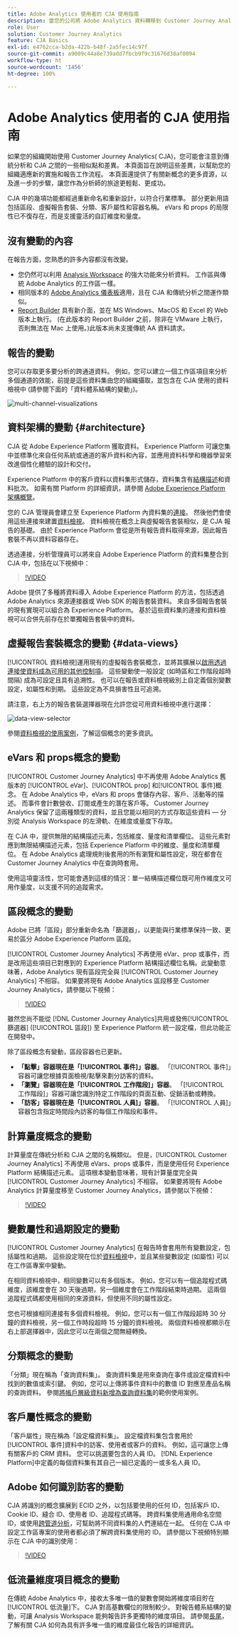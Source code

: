 ```yaml
---
title: Adobe Analytics 使用者的 CJA 使用指南
description: 當您的公司將 Adobe Analytics 資料轉移到 Customer Journey Analytics 時，以使用者角度需要考慮什麼
role: User
solution: Customer Journey Analytics
feature: CJA Basics
exl-id: e4762cca-b2da-422b-b48f-2a5fec14c97f
source-git-commit: a9009c44a8e739add7fbcb9f9c31676d38af0094
workflow-type: ht
source-wordcount: '1456'
ht-degree: 100%

---
```


# Adobe Analytics 使用者的 CJA 使用指南

如果您的組織開始使用 Customer Journey Analytics( CJA)，您可能會注意到傳統分析和 CJA 之間的一些相似點和差異。 本頁面旨在說明這些差異，以幫助您的組織適應新的實施和報告工作流程。 本頁面還提供了有關新概念的更多資源，以及進一步的步驟，讓您作為分析師的旅途更輕鬆、更成功。

CJA 中的幾項功能都經過重新命名和重新設計，以符合行業標準。 部分更新用語包括區段、虛擬報告套裝、分類、客戶屬性和容器名稱。 eVars 和 props 的局限性已不復存在，而是支援靈活的自訂維度和量度。

## 沒有變動的內容

在報告方面，您熟悉的許多內容都沒有改變。

* 您仍然可以利用 [Analysis Workspace](/help/analysis-workspace/home.md) 的強大功能來分析資料。 工作區與傳統 Adobe Analytics 的工作區一樣。
* 相同版本的 [Adobe Analytics 儀表板](/help/mobile-app/home.md)適用，且在 CJA 和傳統分析之間運作類似。
* [Report Builder](/help/report-builder/report-buider-overview.md) 具有新介面，並在 MS Windows、MacOS 和 Excel 的 Web版本上執行。 (在此版本的 Report Builder 之前，除非在 VMware 上執行，否則無法在 Mac 上使用。)此版本尚未支援傳統 AA 資料請求。

## 報告的變動

您可以存取更多要分析的跨通道資料。 例如，您可以建立一個工作區項目來分析多個通道的效能，前提是這些資料集由您的組織攝取，並包含在 CJA 使用的資料檢視中 (請參閱下面的「資料體系結構的變動」)。

![multi-channel-visualizations](assets/cross-channel.png)

## 資料架構的變動 {#architecture}

CJA 從 Adobe Experience Platform 獲取資料。 Experience Platform 可讓您集中並標準化來自任何系統或通道的客戶資料和內容，並應用資料科學和機器學習來改進個性化體驗的設計和交付。

Experience Platform 中的客戶資料以資料集形式儲存，資料集含有[結構描述](https://experienceleague.adobe.com/docs/platform-learn/tutorials/schemas/schemas-and-experience-data-model.html)和資料批次。 如需有關 Platform 的詳細資訊，請參閱 [Adobe Experience Platform 架構概覽](https://experienceleague.adobe.com/docs/platform-learn/tutorials/intro-to-platform/basic-architecture.html)。

您的 CJA 管理員會建立至 Experience Platform 內資料集的[連接](/help/connections/create-connection.md)。 然後他們會使用這些連接來建置[資料檢視](/help/data-views/data-views.md)。 資料檢視在概念上與虛擬報告套裝相似，是 CJA 報告的基礎。 由於 Experience Platform 會從是所有報告資料取得來源，因此報告套裝不再以資料容器存在。

透過連接，分析管理員可以將來自 Adobe Experience Platform 的資料集整合到 CJA 中，包括在以下視頻中：

>[!VIDEO](https://video.tv.adobe.com/v/35111/?quality=12)

Adobe 提供了多種將資料導入 Adobe Experience Platform 的方法，包括透過 Adobe Analytics 來源連接器或 Web SDK 的報告套裝資料。 來自多個報告套裝的現有實現可以組合為 Experience Platform。 基於這些資料集的連接和資料檢視可以合併先前存在於單獨報告套裝中的資料。

## 虛擬報告套裝概念的變動 {#data-views}

[!UICONTROL 資料檢視]運用現有的虛擬報告套裝概念，並將其擴展以[啟用透過連接使資料成為可用的其他控制項](/help/data-views/create-dataview.md)。 這些變動使一般設定 (如時區和工作階段超時間隔) 成為可設定且具有追溯性。 也可以在報告或資料檢視級別上自定義個別變數設定，如屬性和到期。 這些設定為不具損害性且可追溯。

請注意，右上方的報告套裝選擇器現在允許您從可用資料檢視中進行選擇：

![data-view-selector](assets/data-views.png)

參閱[資料檢視的使用案例](/help/use-cases/data-views/data-views-usecases.md)，了解這個概念的更多資訊。

## eVars 和 props概念的變動

[!UICONTROL Customer Journey Analytics] 中不再使用 Adobe Analytics 舊版本的 [!UICONTROL eVar]、[!UICONTROL prop] 和[!UICONTROL 事件]概念。 在 Adobe Analytics 中，eVars 和 props 會儲存內容、客戶、活動等的描述。 而事件會計數營收、訂閱或產生的潛在客戶等。 Customer Journey Analytics 保留了這兩種類型的資料，並且您能以相同的方式存取這些資料 — 分別從 Analysis Workspace 的左滑軌、在維度或量度下存取。

在 CJA 中，提供無限的結構描述元素，包括維度、量度和清單欄位。 這些元素對應到無限結構描述元素，包括 Experience Platform 中的維度、量度和清單欄位。 在 Adobe Analytics 處理規則後套用的所有瀏覽和屬性設定，現在都會在 Customer Journey Analytics 中在查詢時套用。

使用這項靈活性，您可能會遇到這樣的情況：單一結構描述欄位既可用作維度又可用作量度，以支援不同的追蹤需求。

## 區段概念的變動

Adobe 已將「區段」部分重新命名為「篩選器」，以更能與行業標準保持一致、更易於區分 Adobe Experience Platform 區段。

[!UICONTROL Customer Journey Analytics] 不再使用 eVar、prop 或事件，而是改用這些項目已對應到的 Experience Platform 結構描述欄位名稱。此變動意味著，Adobe Analytics 現有區段完全與 [!UICONTROL Customer Journey Analytics] 不相容。 如果要將現有 Adobe Analytics 區段移至 Customer Journey Analytics，請參閱以下視頻：

>[!VIDEO](https://video.tv.adobe.com/v/31982/?quality=12)

雖然您尚不能從 [!DNL Customer Journey Analytics]共用或發佈[!UICONTROL 篩選器] ([!UICONTROL 區段]) 至 Experience Platform 統一設定檔，但此功能正在開發中。

除了區段概念有變動，區段容器也已更新。

* **「點擊」容器現在是「[!UICONTROL 事件]」容器**。 「[!UICONTROL 事件]」容器可讓您根據頁面檢視/點擊來劃分訪客的資料。
* **「瀏覽」容器現在是「[!UICONTROL 工作階段]」容器**。 「[!UICONTROL 工作階段]」容器可讓您識別特定工作階段的頁面互動、促銷活動或轉換。
* **「訪客」容器現在是「[!UICONTROL 人員]」容器**。 「[!UICONTROL 人員]」容器包含指定時間段內訪客的每個工作階段和事件。

## 計算量度概念的變動

計算量度在傳統分析和 CJA 之間的名稱類似。 但是，[!UICONTROL Customer Journey Analytics] 不再使用 eVars、props 或事件，而是使用任何 Experience Platform 結構描述元素。 這項根本變動意味著，現有計算量度完全與 [!UICONTROL Customer Journey Analytics] 不相容。 如果要將現有 Adobe Analytics 計算量度移至 Customer Journey Analytics，請參閱以下視頻：

>[!VIDEO](https://video.tv.adobe.com/v/31788/?quality=12)

## 變數屬性和過期設定的變動

[!UICONTROL Customer Journey Analytics] 在報告時會套用所有變數設定，包括屬性和過期。 這些設定現在位於[資料檢視](/help/data-views/component-settings/persistence.md)中，並且某些變數設定 (如屬性) 可以在工作區專案中變動。

在相同資料檢視中，相同變數可以有多個版本。 例如，您可以有一個追蹤程式碼維度，該維度會在 30 天後過期，另一個維度會在工作階段結束時過期。 這兩個追蹤程式碼都使用相同的來源資料，但使用不同的屬性設定。

您也可根據相同連接有多個資料檢視。 例如，您可以有一個工作階段超時 30 分鐘的資料檢視，另一個工作時段超時 15 分鐘的資料檢視。 兩個資料檢視都顯示在右上部選擇器中，因此您可以在兩個之間無縫轉換。

## 分類概念的變動

「分類」現在稱為「查詢資料集」。 查詢資料集是用來查詢在事件或設定檔資料中找到的數值或索引鍵。 例如，您可以上傳將事件資料中的數值 ID 對應至產品名稱的查詢資料。 參閱[將帳戶層級資料新增為查詢資料集](/help/use-cases/b2b/b2b.md)的範例使用案例。

## 客戶屬性概念的變動

「客戶屬性」現在稱為「設定檔資料集」。 設定檔資料集包含套用於[!UICONTROL 事件]資料中的訪客、使用者或客戶的資料。 例如，這可讓您上傳有關客戶的 CRM 資料。 您可以挑選要包含的人員 ID。 [!DNL Experience Platform]中定義的每個資料集有其自己一組已定義的一或多名人員 ID。

## Adobe 如何識別訪客的變動

CJA 將識別的概念擴展到 ECID 之外，以包括要使用的任何 ID，包括客戶 ID、Cookie ID、縫合 ID、使用者 ID、追蹤程式碼等。 跨資料集使用通用命名空間 ID，或使用[跨管道分析](/help/cca/overview.md)，可幫助將不同資料集的人們連結在一起。 任何在 CJA 中設定工作區專案的使用者都必須了解跨資料集使用的 ID。 請參閱以下視頻特別顯示在 CJA 中的識別使用：

>[!VIDEO](https://video.tv.adobe.com/v/30750/?quality=12)

## 低流量維度項目概念的變動

在傳統 Adobe Analytics 中，接收太多唯一值的變數會開始將維度項目貯在[!UICONTROL 低流量]下。 CJA 對高基數欄位的限制較少。 對報告體系結構的變動，可讓 Analysis Workspace 能夠報告許多更獨特的維度項目。 請參閱[長尾](../analysis-workspace/workspace-faq/long-tail.md)，了解有關 CJA 如何為具有許多唯一值的維度最佳化報告的詳細資訊。
